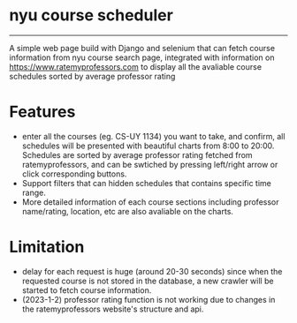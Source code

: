 # nyu course scheduler
---
A simple web page build with Django and selenium that can fetch course information from nyu course search page, integrated with information on https://www.ratemyprofessors.com to display all the avaliable course schedules sorted by average professor rating
# Features
- enter all the courses (eg. CS-UY 1134) you want to take, and confirm, all schedules will be presented with beautiful charts from 8:00 to 20:00. Schedules are sorted by average professor rating fetched from ratemyprofessors, and can be swtiched by pressing left/right arrow or click corresponding buttons.
- Support filters that can hidden schedules that contains specific time range.
- More detailed information of each course sections including professor name/rating, location, etc are also avaliable on the charts.

# Limitation
- delay for each request is huge (around 20-30 seconds) since when the requested course is not stored in the database, a new crawler will be started to fetch course information.
- (2023-1-2) professor rating function is not working due to changes in the ratemyprofessors website's structure and api.
